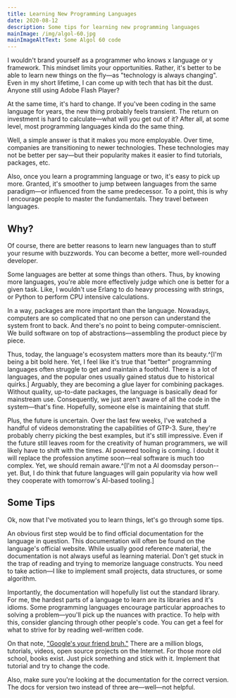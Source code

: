 ```yaml
---
title: Learning New Programming Languages
date: 2020-08-12
description: Some tips for learning new programming languages
mainImage: /img/algol-60.jpg
mainImageAltText: Some Algol 60 code
---
```


I wouldn't brand yourself as a programmer who knows x language or y framework. This mindset limits your opportunities. Rather, it's better to be able to learn new things on the fly—as "technology is always changing". Even in my short lifetime, I can come up with tech that has bit the dust. Anyone still using Adobe Flash Player?

At the same time, it's hard to change. If you've been coding in the same language for years, the new thing probably feels transient. The return on investment is hard to calculate—what will you get out of it? After all, at some level, most programming languages kinda do the same thing. 

Well, a simple answer is that it makes you more employable. Over time, companies are transitioning to newer technologies. These technologies may not be better per say—but their popularity makes it easier to find tutorials, packages, etc.

Also, once you learn a programming language or two, it's easy to pick up more. Granted, it's smoother to jump between languages from the same paradigm—or influenced from the same predecessor. To a point, this is why I encourage people to master the fundamentals. They travel between languages. 

## Why?

Of course, there are better reasons to learn new languages than to stuff your resume with buzzwords. You can become a better, more well-rounded developer.

Some languages are better at some things than others. Thus, by knowing more languages, you're able more effectively judge which one is better for a given task. Like, I wouldn't use Erlang to do heavy processing with strings, or Python to perform CPU intensive calculations.

In a way, packages are more important than the language. Nowadays, computers are so complicated that no one person can understand the system front to back. And there's no point to being computer-omniscient. We build software on top of abstractions—assembling the product piece by piece. 

Thus, today, the language's ecosystem matters more than its beauty.^[I'm being a bit bold here. Yet, I feel like it's true that "better" programming languages often struggle to get and maintain a foothold. There is a lot of languages, and the popular ones usually gained status due to historical quirks.] Arguably, they are becoming a glue layer for combining packages. Without quality, up-to-date packages, the language is basically dead for mainstream use. Consequently, we just aren't aware of all the code in the system—that's fine. Hopefully, someone else is maintaining that stuff.

Plus, the future is uncertain. Over the last few weeks, I've watched a handful of videos demonstrating the capabilities of GTP-3. Sure, they're probably cherry picking the best examples, but it's still impressive. Even if the future still leaves room for the creativity of human programmers, we will likely have to shift with the times. AI powered tooling is coming. I doubt it will replace the profession anytime soon—real software is much too complex. Yet, we should remain aware.^[I'm not a AI doomsday person--yet. But, I do think that future languages will gain popularity via how well they cooperate with tomorrow's AI-based tooling.]

## Some Tips

Ok, now that I've motivated you to learn things, let's go through some tips.

An obvious first step would be to find official documentation for the language in question. This documentation will often be found on the language's official website. While usually good reference material, the documentation is not always useful as learning material. Don't get stuck in the trap of reading and trying to memorize language constructs. You need to take action—I like to implement small projects, data structures, or some algorithm. 

Importantly, the documentation will hopefully list out the standard library. For me, the hardest parts of a language to learn are its libraries and it's idioms. Some programming languages encourage particular approaches to solving a problem—you'll pick up the nuances with practice. To help with this, consider glancing through other people's code. You can get a feel for what to strive for by reading well-written code.

On that note, ["Google's your friend bruh."](https://genius.com/9246800) There are a million blogs, tutorials, videos, open source projects on the Internet. For those more old school, books exist. Just pick something and stick with it. Implement that tutorial and try to change the code.

Also, make sure you're looking at the documentation for the correct version. The docs for version two instead of three are—well—not helpful.
